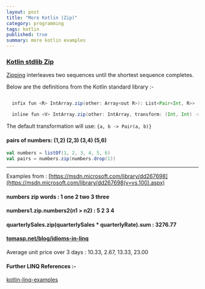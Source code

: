 ```yaml
---
layout: post
title: "More Kotlin (Zip)"
category: programming
tags: kotlin
published: true
summary: more kotlin examples
---
```


### [Kotlin stdlib Zip](https://kotlinlang.org/api/latest/jvm/stdlib/kotlin.collections/zip.html)

[Zipping](https://en.wikipedia.org/wiki/Convolution_(computer_science)) interleaves two sequences until the shortest sequence completes.

Below are the definitions from the Kotlin standard library :-

~~~ scala

  infix fun <R> IntArray.zip(other: Array<out R>): List<Pair<Int, R>>

  inline fun <V> IntArray.zip(other: IntArray, transform: (Int, Int) -> V): List<V>
~~~

The default transformation will use: ``` {a, b -> Pair(a, b)} ``` 

#### pairs of numbers: (1,2) (2,3) (3,4) (5,6)

~~~ scala 
val numbers = listOf(1, 2, 3, 4, 5, 6)
val pairs = numbers.zip(numbers.drop(1))
~~~

---

Examples from : [https://msdn.microsoft.com/library/dd267698](https://msdn.microsoft.com/library/dd267698(v=vs.100).aspx)

#### numbers zip words : 1 one 2 two 3 three

<script src="https://gist.github.com/griffio/ec0b521baeb7d61d65c7.js"></script>

#### numbers1.zip.numbers2(n1 > n2) : 5 2 3 4

<script src="https://gist.github.com/griffio/6ef484e9e74e84604b3a.js"></script>

#### quarterlySales.zip(quarterlySales * quarterlyRate).sum : 3276.77

<script src="https://gist.github.com/griffio/95118d3fcc849be9dea4.js"></script>

#### [tomasp.net/blog/idioms-in-linq](http://tomasp.net/blog/idioms-in-linq.aspx/)

Average unit price over 3 days : 10.33, 2.67, 13.33, 23.00

<script src="https://gist.github.com/griffio/9dd9458b015a341344b3.js"></script>

#### Further LINQ References :-

[kotlin-linq-examples](https://github.com/mythz/kotlin-linq-examples)
